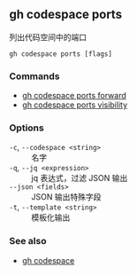## gh codespace ports

列出代码空间中的端口

```
gh codespace ports [flags]
```

### Commands

- [gh codespace ports forward](./gh_codespace_ports_forward)
- [gh codespace ports visibility](./gh_codespace_ports_visibility)

### Options

<dl class="flags">
	<dt><code>-c</code>, <code>--codespace &lt;string&gt;</code></dt>
	<dd>名字</dd>

<dt><code>-q</code>, <code>--jq &lt;expression&gt;</code></dt>
<dd>jq 表达式，过滤 JSON 输出</dd>

<dt><code>--json &lt;fields&gt;</code></dt>
<dd>JSON 输出特殊字段</dd>

<dt><code>-t</code>, <code>--template &lt;string&gt;</code></dt>
<dd>模板化输出</dd>

</dl>

### See also

- [gh codespace](./gh_codespace.zh.md)
